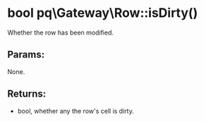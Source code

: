 # bool pq\Gateway\Row::isDirty()

Whether the row has been modified.

## Params:

None.

## Returns:

* bool, whether any the row's cell is dirty.

